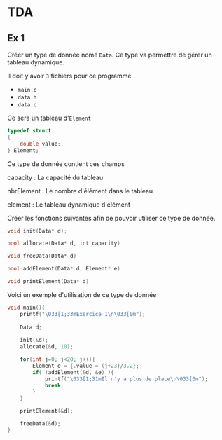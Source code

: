 # TDA
## Ex 1

Créer un type de donnée nomé `Data`. Ce type va permettre de gérer un tableau dynamique.

Il doit y avoir `3` fichiers pour ce programme

- `main.c`
- `data.h`
- `data.c`

Ce sera un tableau d'`Element`

```C
typedef struct
{
    double value;
} Element;
```

Ce type de donnée contient ces champs

capacity
: La capacité du tableau

nbrElement
: Le nombre d'élément dans le tableau

element
: Le tableau dynamique d'élément


Créer les fonctions suivantes afin de pouvoir utiliser ce type de donnée.

```C
void init(Data* d);
```

```C
bool allocate(Data* d, int capacity)
```

```C
void freeData(Data* d)
```

```C
bool addElement(Data* d, Element* e)
```

```C
void printElement(Data* d)
```

Voici un exemple d'utilisation de ce type de donnée

```C
void main(){
    printf("\033[1;33mExercice 1\n\033[0m");    
    
    Data d;
    
    init(&d);
    allocate(&d, 10);

    for(int j=0; j<20; j++){
        Element e = {.value = (j+23)/3.2};
        if( !addElement(&d, &e) ){
            printf("\033[1;31mIl n'y a plus de place\n\033[0m");
            break;
        }
    }

    printElement(&d);

    freeData(&d);
}
```
